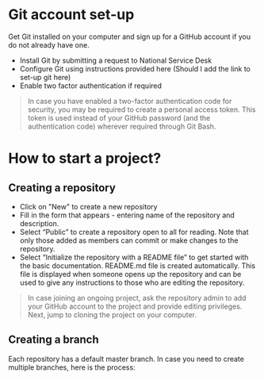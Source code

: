 # Git account set-up
Get Git installed on your computer and sign up for a GitHub account if you do not already have one.  
* Install Git by submitting a request to National Service Desk  
* Configure Git using instructions provided here (Should I add the link to set-up git here)  
* Enable two factor authentication if required  
> In case you have enabled a two-factor authentication code for security, you may be required to create a personal access token. This token is used instead of your GitHub password (and the authentication code) wherever required through Git Bash.  

# How to start a project?
## Creating a repository 
* Click on "New" to create a new repository 
* Fill in the form that appears - entering name of the repository and description.
* Select “Public” to create a repository open to all for reading. Note that only those added as members can commit or make changes to the repository.
* Select “Initialize the repository with a README file” to get started with the basic documentation. README.md file is created automatically. This file is displayed when someone opens up the repository and can be used to give any instructions to those who are editing the repository.
> In case joining an ongoing project, ask the repository admin to add your GitHub account to the project and provide editing privileges. Next, jump to cloning the project on your computer.

## Creating a branch 
Each repository has a default master branch. In case you need to create multiple branches, here is the process: 

